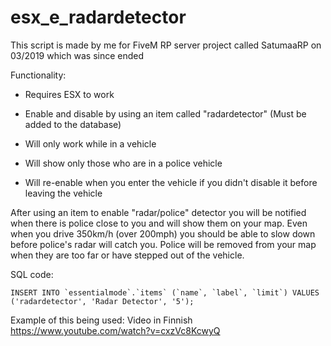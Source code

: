 # esx_e_radardetector

This script is made by me for FiveM RP server project called SatumaaRP on 03/2019 which was since ended


Functionality:

- Requires ESX to work

- Enable and disable by using an item called "radardetector" (Must be added to the database)

- Will only work while in a vehicle

- Will show only those who are in a police vehicle

- Will re-enable when you enter the vehicle if you didn't disable it before leaving the vehicle

After using an item to enable "radar/police" detector you will be notified when there is police close to you and will show them on your map. Even when you drive 350km/h (over 200mph) you should be able to slow down before police's radar will catch you. Police will be removed from your map when they are too far or have stepped out of the vehicle.

SQL code:

```INSERT INTO `essentialmode`.`items` (`name`, `label`, `limit`) VALUES ('radardetector', 'Radar Detector', '5');```

Example of this being used:
Video in Finnish
https://www.youtube.com/watch?v=cxzVc8KcwyQ
